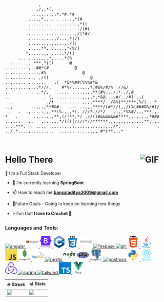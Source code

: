 <div style="display: flex; align-items: f;">
  <pre>
             ,                           
            ,/,,*(.                      
          ........,.*.*#.*#              
         ....,*,... . ....,*(#           
         .........  ........,*((         
        ........ ............/(#(        
        ...................,/(*#/                               _    _ _   _____               
        ...........,/...,*(/(                                  | |  | (_) |_   _|   
         .....,,,,,,,...,/((                                   | |__| |_    | |     __ _ _ __ ___         
         ,,,,,**,..,...,*/%/(                                  |  __  | |   | |    / _` | '_ ` _ \    
        *,,,,,,,,.....,*/((                                    | |  | | |  _| |_  | (_| | | | | | |    
     .....,,,,,,.*,....*(%                                     |_|  |_|_| |_____|  \__,_|_| |_| |_| 
  .........***,*(((      @               
.........,..##*(#          @             
.............,#%              @                                         
..........., ,/((                @                                              /\      | (_) |              
............,,,.   .(  *&*%##(%%%#*&                                           /  \   __| |_| |_ _   _  __ _ 
,............*///.    #*%/....,,,*,#&%/#/%  //&/                              / /\ \ / _` | | __| | | |/ _` |       
..        . ..*/,   ..... .....,,,**(#%.../,*../,#             ,,,           / ____ \ (_| | | |_| |_| | (_| |   
..             . (, ..........,,,,*,*&@....#/../#( .,(          (%(#&%      /_/    \_\__,_|_|\__|\__, |\__,_| 
 ..             ./(  .........,,,,****/../&%(**/***,%/(...* .*.&&&&&&&                            __/ |           
.,,       ..,,,,**#&#.  .... ..,,,****/(#*//(,,/(%(###&%/#(/*%%//#&#/,                           |___/                 
 .   .  .,,....,,,**(%.,,,*(. ///*.//*/   ..,,*%%#/.,,***,,,*,,,*.###(
*   .      .,....,,**,(/(**,*/ ,//((#&&&&&&#****,,,,,,,.*######%%%%%/*
......  ...   .....,,*/((((////*//******,,,,,,,,.,...,**,,.,,,**../.,.
....***.    ..,, ......,.,,,,,,,,,,,,,,,,,/*.      .       ...*#*,.,..
.,/.*...,,.........  ............,,,.#*(**...*              .. ...,.,.
  </pre>
</div>

# Hello There <img align="right" alt="GIF" height="160px" src='https://user-images.githubusercontent.com/5713670/87202985-820dcb80-c2b6-11ea-9f56-7ec461c497c3.gif' />
🤗 I’m a Full Stack Developer
  
- 🌱 I’m currently learning **SpringBoot**

- 📫 How to reach me **bansaladitya3009@gmail.com**

- 🔮Future Goals - Going to keep on learning new things

- ⚡ Fun fact **I love to Crochet 🧶**

<p align="left">
</p>

<h3 align="left">Languages and Tools:</h3>
<p align="left"> <a href="https://angular.io" target="_blank" rel="noreferrer"> <img src="https://angular.io/assets/images/logos/angular/angular.svg" alt="angular" width="40" height="40"/> </a> <a href="https://angular.io" target="_blank" rel="noreferrer"> <img src="https://raw.githubusercontent.com/devicons/devicon/master/icons/angularjs/angularjs-original-wordmark.svg" alt="angularjs" width="40" height="40"/> </a> <a href="https://getbootstrap.com" target="_blank" rel="noreferrer"> <img src="https://raw.githubusercontent.com/devicons/devicon/master/icons/bootstrap/bootstrap-plain-wordmark.svg" alt="bootstrap" width="40" height="40"/> </a> <a href="https://www.w3schools.com/cpp/" target="_blank" rel="noreferrer"> <img src="https://raw.githubusercontent.com/devicons/devicon/master/icons/cplusplus/cplusplus-original.svg" alt="cplusplus" width="40" height="40"/> </a> <a href="https://www.w3schools.com/css/" target="_blank" rel="noreferrer"> <img src="https://raw.githubusercontent.com/devicons/devicon/master/icons/css3/css3-original-wordmark.svg" alt="css3" width="40" height="40"/> </a> <a href="https://expressjs.com" target="_blank" rel="noreferrer"> <img src="https://raw.githubusercontent.com/devicons/devicon/master/icons/express/express-original-wordmark.svg" alt="express" width="40" height="40"/> </a> <a href="https://firebase.google.com/" target="_blank" rel="noreferrer"> <img src="https://www.vectorlogo.zone/logos/firebase/firebase-icon.svg" alt="firebase" width="40" height="40"/> </a> <a href="https://git-scm.com/" target="_blank" rel="noreferrer"> <img src="https://www.vectorlogo.zone/logos/git-scm/git-scm-icon.svg" alt="git" width="40" height="40"/> </a> <a href="https://www.w3.org/html/" target="_blank" rel="noreferrer"> <img src="https://raw.githubusercontent.com/devicons/devicon/master/icons/html5/html5-original-wordmark.svg" alt="html5" width="40" height="40"/> </a> <a href="https://www.java.com" target="_blank" rel="noreferrer"> <img src="https://raw.githubusercontent.com/devicons/devicon/master/icons/java/java-original.svg" alt="java" width="40" height="40"/> </a> <a href="https://developer.mozilla.org/en-US/docs/Web/JavaScript" target="_blank" rel="noreferrer"> <img src="https://raw.githubusercontent.com/devicons/devicon/master/icons/javascript/javascript-original.svg" alt="javascript" width="40" height="40"/> </a> <a href="https://www.mongodb.com/" target="_blank" rel="noreferrer"> <img src="https://raw.githubusercontent.com/devicons/devicon/master/icons/mongodb/mongodb-original-wordmark.svg" alt="mongodb" width="40" height="40"/> </a> <a href="https://www.mysql.com/" target="_blank" rel="noreferrer"> <img src="https://raw.githubusercontent.com/devicons/devicon/master/icons/mysql/mysql-original-wordmark.svg" alt="mysql" width="40" height="40"/> </a> <a href="https://nextjs.org/" target="_blank" rel="noreferrer"> <img src="https://cdn.worldvectorlogo.com/logos/nextjs-2.svg" alt="nextjs" width="40" height="40"/> </a> <a href="https://nodejs.org" target="_blank" rel="noreferrer"> <img src="https://raw.githubusercontent.com/devicons/devicon/master/icons/nodejs/nodejs-original-wordmark.svg" alt="nodejs" width="40" height="40"/> </a> <a href="https://www.php.net" target="_blank" rel="noreferrer"> <img src="https://raw.githubusercontent.com/devicons/devicon/master/icons/php/php-original.svg" alt="php" width="40" height="40"/> </a> <a href="https://www.postgresql.org" target="_blank" rel="noreferrer"> <img src="https://raw.githubusercontent.com/devicons/devicon/master/icons/postgresql/postgresql-original-wordmark.svg" alt="postgresql" width="40" height="40"/> </a> <a href="https://postman.com" target="_blank" rel="noreferrer"> <img src="https://www.vectorlogo.zone/logos/getpostman/getpostman-icon.svg" alt="postman" width="40" height="40"/> </a> <a href="https://www.python.org" target="_blank" rel="noreferrer"> <img src="https://raw.githubusercontent.com/devicons/devicon/master/icons/python/python-original.svg" alt="python" width="40" height="40"/> </a> <a href="https://reactjs.org/" target="_blank" rel="noreferrer"> <img src="https://raw.githubusercontent.com/devicons/devicon/master/icons/react/react-original-wordmark.svg" alt="react" width="40" height="40"/> </a> <a href="https://redux.js.org" target="_blank" rel="noreferrer"> <img src="https://raw.githubusercontent.com/devicons/devicon/master/icons/redux/redux-original.svg" alt="redux" width="40" height="40"/> </a> <a href="https://spring.io/" target="_blank" rel="noreferrer"> <img src="https://www.vectorlogo.zone/logos/springio/springio-icon.svg" alt="spring" width="40" height="40"/> </a> <a href="https://tailwindcss.com/" target="_blank" rel="noreferrer"> <img src="https://www.vectorlogo.zone/logos/tailwindcss/tailwindcss-icon.svg" alt="tailwind" width="40" height="40"/> </a> <a href="https://www.typescriptlang.org/" target="_blank" rel="noreferrer"> <img src="https://raw.githubusercontent.com/devicons/devicon/master/icons/typescript/typescript-original.svg" alt="typescript" width="40" height="40"/> </a> <a href="https://vuejs.org/" target="_blank" rel="noreferrer"> <img src="https://raw.githubusercontent.com/devicons/devicon/master/icons/vuejs/vuejs-original-wordmark.svg" alt="vuejs" width="40" height="40"/> </a> </p>

| 🔥 Streak | 📊 Stats |
| --- | --- |
| <img src="https://github-readme-streak-stats.herokuapp.com/?user=adityabansal1402&theme=dark" width="100%"> | <img src="https://github-readme-stats.vercel.app/api?username=adityabansal1402&show_icons=true&theme=dark&locale=en" width="100%"> |


